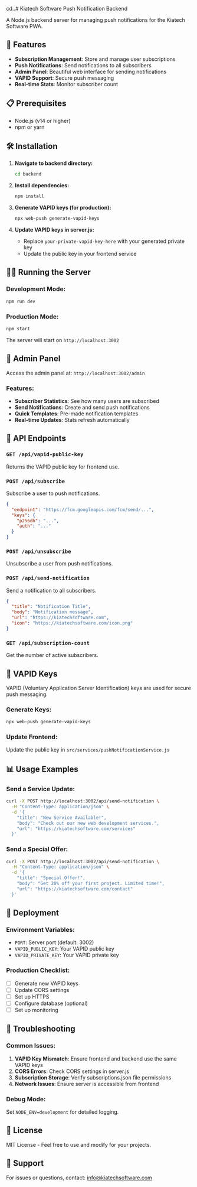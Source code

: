 cd..# Kiatech Software Push Notification Backend

A Node.js backend server for managing push notifications for the Kiatech Software PWA.

## 🚀 Features

- **Subscription Management**: Store and manage user subscriptions
- **Push Notifications**: Send notifications to all subscribers
- **Admin Panel**: Beautiful web interface for sending notifications
- **VAPID Support**: Secure push messaging
- **Real-time Stats**: Monitor subscriber count

## 📋 Prerequisites

- Node.js (v14 or higher)
- npm or yarn

## 🛠️ Installation

1. **Navigate to backend directory:**
   ```bash
   cd backend
   ```

2. **Install dependencies:**
   ```bash
   npm install
   ```

3. **Generate VAPID keys (for production):**
   ```bash
   npx web-push generate-vapid-keys
   ```

4. **Update VAPID keys in server.js:**
   - Replace `your-private-vapid-key-here` with your generated private key
   - Update the public key in your frontend service

## 🏃‍♂️ Running the Server

### Development Mode:
```bash
npm run dev
```

### Production Mode:
```bash
npm start
```

The server will start on `http://localhost:3002`

## 📱 Admin Panel

Access the admin panel at: `http://localhost:3002/admin`

### Features:
- **Subscriber Statistics**: See how many users are subscribed
- **Send Notifications**: Create and send push notifications
- **Quick Templates**: Pre-made notification templates
- **Real-time Updates**: Stats refresh automatically

## 🔧 API Endpoints

### `GET /api/vapid-public-key`
Returns the VAPID public key for frontend use.

### `POST /api/subscribe`
Subscribe a user to push notifications.
```json
{
  "endpoint": "https://fcm.googleapis.com/fcm/send/...",
  "keys": {
    "p256dh": "...",
    "auth": "..."
  }
}
```

### `POST /api/unsubscribe`
Unsubscribe a user from push notifications.

### `POST /api/send-notification`
Send a notification to all subscribers.
```json
{
  "title": "Notification Title",
  "body": "Notification message",
  "url": "https://kiatechsoftware.com",
  "icon": "https://kiatechsoftware.com/icon.png"
}
```

### `GET /api/subscription-count`
Get the number of active subscribers.

## 🔐 VAPID Keys

VAPID (Voluntary Application Server Identification) keys are used for secure push messaging.

### Generate Keys:
```bash
npx web-push generate-vapid-keys
```

### Update Frontend:
Update the public key in `src/services/pushNotificationService.js`

## 📊 Usage Examples

### Send a Service Update:
```bash
curl -X POST http://localhost:3002/api/send-notification \
  -H "Content-Type: application/json" \
  -d '{
    "title": "New Service Available!",
    "body": "Check out our new web development services.",
    "url": "https://kiatechsoftware.com/services"
  }'
```

### Send a Special Offer:
```bash
curl -X POST http://localhost:3002/api/send-notification \
  -H "Content-Type: application/json" \
  -d '{
    "title": "Special Offer!",
    "body": "Get 20% off your first project. Limited time!",
    "url": "https://kiatechsoftware.com/contact"
  }'
```

## 🚀 Deployment

### Environment Variables:
- `PORT`: Server port (default: 3002)
- `VAPID_PUBLIC_KEY`: Your VAPID public key
- `VAPID_PRIVATE_KEY`: Your VAPID private key

### Production Checklist:
- [ ] Generate new VAPID keys
- [ ] Update CORS settings
- [ ] Set up HTTPS
- [ ] Configure database (optional)
- [ ] Set up monitoring

## 🔧 Troubleshooting

### Common Issues:

1. **VAPID Key Mismatch**: Ensure frontend and backend use the same VAPID keys
2. **CORS Errors**: Check CORS settings in server.js
3. **Subscription Storage**: Verify subscriptions.json file permissions
4. **Network Issues**: Ensure server is accessible from frontend

### Debug Mode:
Set `NODE_ENV=development` for detailed logging.

## 📝 License

MIT License - Feel free to use and modify for your projects.

## 🤝 Support

For issues or questions, contact: info@kiatechsoftware.com

